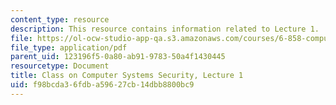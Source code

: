 ```yaml
---
content_type: resource
description: This resource contains information related to Lecture 1.
file: https://ol-ocw-studio-app-qa.s3.amazonaws.com/courses/6-858-computer-systems-security-fall-2014/f98bcda36fdba59627cb14dbb8800bc9_MIT6_858F14_lec1.pdf
file_type: application/pdf
parent_uid: 123196f5-0a80-ab91-9783-50a4f1430445
resourcetype: Document
title: Class on Computer Systems Security, Lecture 1
uid: f98bcda3-6fdb-a596-27cb-14dbb8800bc9
---
```

